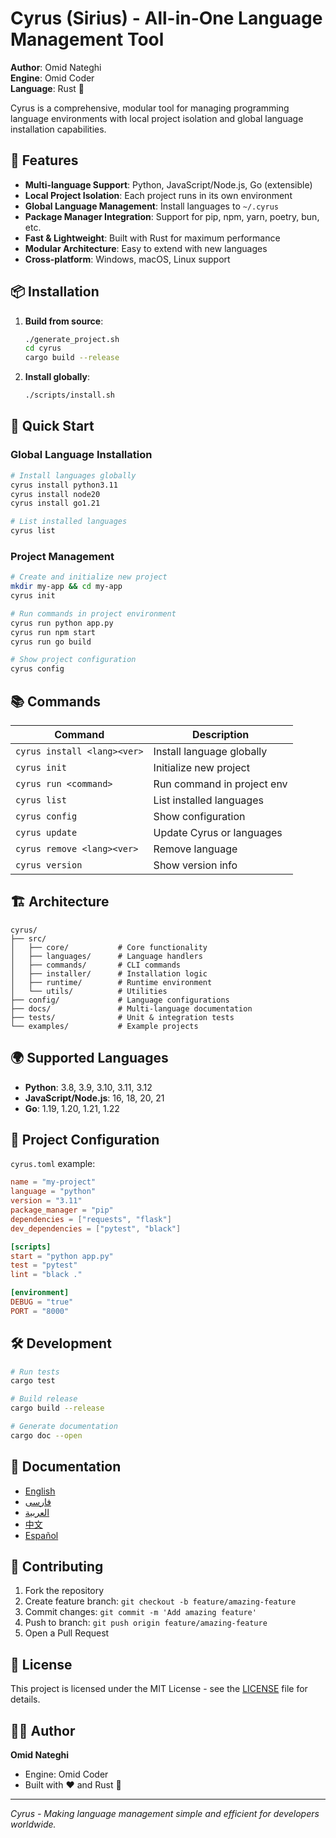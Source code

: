 # Cyrus (Sirius) - All-in-One Language Management Tool

**Author**: Omid Nateghi  
**Engine**: Omid Coder  
**Language**: Rust 🦀  

Cyrus is a comprehensive, modular tool for managing programming language environments with local project isolation and global language installation capabilities.

## 🚀 Features

- **Multi-language Support**: Python, JavaScript/Node.js, Go (extensible)
- **Local Project Isolation**: Each project runs in its own environment
- **Global Language Management**: Install languages to `~/.cyrus`
- **Package Manager Integration**: Support for pip, npm, yarn, poetry, bun, etc.
- **Fast & Lightweight**: Built with Rust for maximum performance
- **Modular Architecture**: Easy to extend with new languages
- **Cross-platform**: Windows, macOS, Linux support

## 📦 Installation

1. **Build from source**:
   ```bash
   ./generate_project.sh
   cd cyrus
   cargo build --release
   ```

2. **Install globally**:
   ```bash
   ./scripts/install.sh
   ```

## 🎯 Quick Start

### Global Language Installation
```bash
# Install languages globally
cyrus install python3.11
cyrus install node20
cyrus install go1.21

# List installed languages
cyrus list
```

### Project Management
```bash
# Create and initialize new project
mkdir my-app && cd my-app
cyrus init

# Run commands in project environment
cyrus run python app.py
cyrus run npm start
cyrus run go build

# Show project configuration
cyrus config
```

## 📚 Commands

| Command | Description |
|---------|-------------|
| `cyrus install <lang><ver>` | Install language globally |
| `cyrus init` | Initialize new project |
| `cyrus run <command>` | Run command in project env |
| `cyrus list` | List installed languages |
| `cyrus config` | Show configuration |
| `cyrus update` | Update Cyrus or languages |
| `cyrus remove <lang><ver>` | Remove language |
| `cyrus version` | Show version info |

## 🏗️ Architecture

```
cyrus/
├── src/
│   ├── core/           # Core functionality
│   ├── languages/      # Language handlers
│   ├── commands/       # CLI commands
│   ├── installer/      # Installation logic
│   ├── runtime/        # Runtime environment
│   └── utils/          # Utilities
├── config/             # Language configurations
├── docs/               # Multi-language documentation
├── tests/              # Unit & integration tests
└── examples/           # Example projects
```

## 🌍 Supported Languages

- **Python**: 3.8, 3.9, 3.10, 3.11, 3.12
- **JavaScript/Node.js**: 16, 18, 20, 21
- **Go**: 1.19, 1.20, 1.21, 1.22

## 📄 Project Configuration

`cyrus.toml` example:
```toml
name = "my-project"
language = "python"
version = "3.11"
package_manager = "pip"
dependencies = ["requests", "flask"]
dev_dependencies = ["pytest", "black"]

[scripts]
start = "python app.py"
test = "pytest"
lint = "black ."

[environment]
DEBUG = "true"
PORT = "8000"
```

## 🛠️ Development

```bash
# Run tests
cargo test

# Build release
cargo build --release

# Generate documentation
cargo doc --open
```

## 📖 Documentation

- [English](docs/en/README.md)
- [فارسی](docs/fa/README.md)
- [العربية](docs/ar/README.md)
- [中文](docs/zh/README.md)
- [Español](docs/es/README.md)

## 🤝 Contributing

1. Fork the repository
2. Create feature branch: `git checkout -b feature/amazing-feature`
3. Commit changes: `git commit -m 'Add amazing feature'`
4. Push to branch: `git push origin feature/amazing-feature`
5. Open a Pull Request

## 📝 License

This project is licensed under the MIT License - see the [LICENSE](LICENSE) file for details.

## 👨‍💻 Author

**Omid Nateghi**
- Engine: Omid Coder
- Built with ❤️ and Rust 🦀

---

*Cyrus - Making language management simple and efficient for developers worldwide.*
